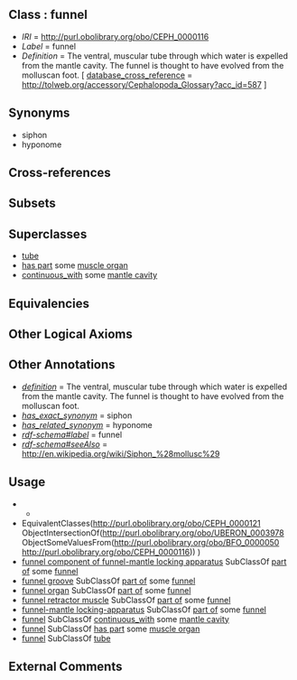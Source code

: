 
## Class : funnel

 * *IRI* = http://purl.obolibrary.org/obo/CEPH_0000116
 * *Label* = funnel
 * *Definition* = The ventral, muscular tube through which water is expelled from the mantle cavity. The funnel is thought to have evolved from the molluscan foot. [ [database_cross_reference](../../ef/oboInOwl#hasDbXref.md) = http://tolweb.org/accessory/Cephalopoda_Glossary?acc_id=587 ]

## Synonyms

 * siphon
 * hyponome

## Cross-references


## Subsets


## Superclasses

 * [tube](../../UBERON/25/UBERON_0000025.md)
 * [has part](../../BFO/51/BFO_0000051.md) some [muscle organ](../../UBERON/30/UBERON_0001630.md)
 * [continuous_with](../../ceph#continuous/th/ceph#continuous_with.md) some [mantle cavity](../../UBERON/80/UBERON_0006580.md)

## Equivalencies


## Other Logical Axioms


## Other Annotations

 * *[definition](../../IAO/15/IAO_0000115.md)* = The ventral, muscular tube through which water is expelled from the mantle cavity. The funnel is thought to have evolved from the molluscan foot.
 * *[has_exact_synonym](../../ym/oboInOwl#hasExactSynonym.md)* = siphon
 * *[has_related_synonym](../../ym/oboInOwl#hasRelatedSynonym.md)* = hyponome
 * *[rdf-schema#label](../../el/rdf-schema#label.md)* = funnel
 * *[rdf-schema#seeAlso](../../so/rdf-schema#seeAlso.md)* = http://en.wikipedia.org/wiki/Siphon_%28mollusc%29

## Usage

 * -
 * EquivalentClasses(<http://purl.obolibrary.org/obo/CEPH_0000121> ObjectIntersectionOf(<http://purl.obolibrary.org/obo/UBERON_0003978> ObjectSomeValuesFrom(<http://purl.obolibrary.org/obo/BFO_0000050> <http://purl.obolibrary.org/obo/CEPH_0000116>)) )
 * [funnel component of funnel-mantle locking apparatus](../../CEPH/51/CEPH_0001051.md) SubClassOf [part of](../../BFO/50/BFO_0000050.md) some [funnel](../../CEPH/16/CEPH_0000116.md)
 * [funnel groove](../../CEPH/17/CEPH_0000117.md) SubClassOf [part of](../../BFO/50/BFO_0000050.md) some [funnel](../../CEPH/16/CEPH_0000116.md)
 * [funnel organ](../../CEPH/19/CEPH_0000119.md) SubClassOf [part of](../../BFO/50/BFO_0000050.md) some [funnel](../../CEPH/16/CEPH_0000116.md)
 * [funnel retractor muscle](../../CEPH/20/CEPH_0000120.md) SubClassOf [part of](../../BFO/50/BFO_0000050.md) some [funnel](../../CEPH/16/CEPH_0000116.md)
 * [funnel-mantle locking-apparatus](../../CEPH/18/CEPH_0000118.md) SubClassOf [part of](../../BFO/50/BFO_0000050.md) some [funnel](../../CEPH/16/CEPH_0000116.md)
 * [funnel](../../CEPH/16/CEPH_0000116.md) SubClassOf [continuous_with](../../ceph#continuous/th/ceph#continuous_with.md) some [mantle cavity](../../UBERON/80/UBERON_0006580.md)
 * [funnel](../../CEPH/16/CEPH_0000116.md) SubClassOf [has part](../../BFO/51/BFO_0000051.md) some [muscle organ](../../UBERON/30/UBERON_0001630.md)
 * [funnel](../../CEPH/16/CEPH_0000116.md) SubClassOf [tube](../../UBERON/25/UBERON_0000025.md)

## External Comments

